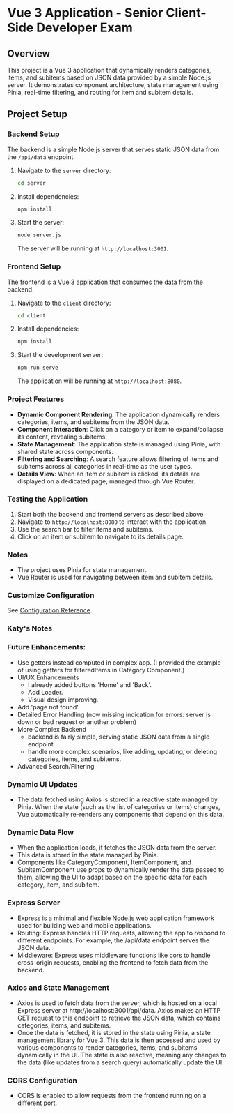 # Vue 3 Application - Senior Client-Side Developer Exam

## Overview
This project is a Vue 3 application that dynamically renders categories, items, and subitems based on JSON data provided by a simple Node.js server. It demonstrates component architecture, state management using Pinia, real-time filtering, and routing for item and subitem details.

## Project Setup

### Backend Setup
The backend is a simple Node.js server that serves static JSON data from the `/api/data` endpoint.

1. Navigate to the `server` directory:
    ```bash
    cd server
    ```
2. Install dependencies:
    ```bash
    npm install
    ```
3. Start the server:
    ```bash
    node server.js
    ```
   The server will be running at `http://localhost:3001`.

### Frontend Setup
The frontend is a Vue 3 application that consumes the data from the backend.

1. Navigate to the `client` directory:
    ```bash
    cd client
    ```
2. Install dependencies:
    ```bash
    npm install
    ```
3. Start the development server:
    ```bash
    npm run serve
    ```
   The application will be running at `http://localhost:8080`.

### Project Features

- **Dynamic Component Rendering**: The application dynamically renders categories, items, and subitems from the JSON data.
- **Component Interaction**: Click on a category or item to expand/collapse its content, revealing subitems.
- **State Management**: The application state is managed using Pinia, with shared state across components.
- **Filtering and Searching**: A search feature allows filtering of items and subitems across all categories in real-time as the user types.
- **Details View**: When an item or subitem is clicked, its details are displayed on a dedicated page, managed through Vue Router.

### Testing the Application
1. Start both the backend and frontend servers as described above.
2. Navigate to `http://localhost:8080` to interact with the application.
3. Use the search bar to filter items and subitems.
4. Click on an item or subitem to navigate to its details page.

### Notes
- The project uses Pinia for state management.
- Vue Router is used for navigating between item and subitem details.

### Customize Configuration
See [Configuration Reference](https://cli.vuejs.org/config/).

###
###
###
### Katy's Notes
###
###
###
###
### Future Enhancements:
- Use getters instead computed in complex app.
    (I provided the example of using getters for filteredItems in Category Component.)
-  UI/UX Enhancements 
    - I already added buttons 'Home' and 'Back'.
    - Add Loader.
    - Visual design improving.
- Add 'page not found'
- Detailed Error Handling (now missing indication for errors: server is down or bad request or another problem)
- More Complex Backend 
    - backend is fairly simple, serving static JSON data from a single endpoint.
    - handle more complex scenarios, like adding, updating, or deleting categories, items, and subitems.
- Advanced Search/Filtering

### Dynamic UI Updates
- The data fetched using Axios is stored in a reactive state managed by Pinia. 
When the state (such as the list of categories or items) changes, Vue automatically re-renders any components that depend on this data.

### Dynamic Data Flow
- When the application loads, it fetches the JSON data from the server.
- This data is stored in the state managed by Pinia.
- Components like CategoryComponent, ItemComponent, and SubitemComponent use props to dynamically render the data passed to them, allowing the UI to adapt based on the specific data for each category, item, and subitem.

### Express Server
- Express is a minimal and flexible Node.js web application framework used for building web and mobile applications.
- Routing: Express handles HTTP requests, allowing the app to respond to different endpoints. For example, the /api/data endpoint serves the JSON data.
- Middleware: Express uses middleware functions like cors to handle cross-origin requests, enabling the frontend to fetch data from the backend.

### Axios and State Management
- Axios is used to fetch data from the server, which is hosted on a local Express server at http://localhost:3001/api/data. Axios makes an HTTP GET request to this endpoint to retrieve the JSON data, which contains categories, items, and subitems.
- Once the data is fetched, it is stored in the state using Pinia, a state management library for Vue 3. This data is then accessed and used by various components to render categories, items, and subitems dynamically in the UI. The state is also reactive, meaning any changes to the data (like updates from a search query) automatically update the UI.

### CORS Configuration
- CORS is enabled to allow requests from the frontend running on a different port.


